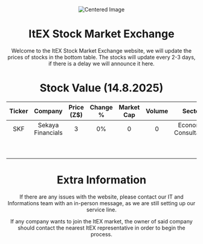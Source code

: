 <div align="center">

<img src="https://i.imgur.com/bfsxPOA.jpg" alt="Centered Image" class="center-image">

# ItEX Stock Market Exchange
Welcome to the ItEX Stock Market Exchange website, we will update the prices of stocks in the bottom table. The stocks will update every 2-3 days, if there is a delay we will announce it here.

# Stock Value (14.8.2025)
| Ticker | Company | Price (Z$) | Change % | Market Cap | Volume | Sector | 
|:------:|:-------:|:-----:|:--------:|:----------:|:----------:|:------:|
|  SKF  |   Sekaya Financials   |   3   |    0%      |    0       |     0      |    Economic Consultation    |          
|       |         |       |          |           |           |        |          
|       |         |       |          |           |           |        |          
|       |         |       |          |           |           |        |          
|       |         |       |          |           |           |        |            
|       |         |       |          |           |           |        |          
|       |         |       |          |           |           |        |       
|       |         |       |          |           |           |        |         
|       |         |       |          |           |           |        |           
|       |         |       |          |           |           |        |         

# Extra Information

If there are any issues with the website, please contact our IT and Informations team with an in-person message, as we are still setting up our service line.

If any company wants to join the ItEX market, the owner of said company should contact the nearest ItEX representative in order to begin the process.

</div>
